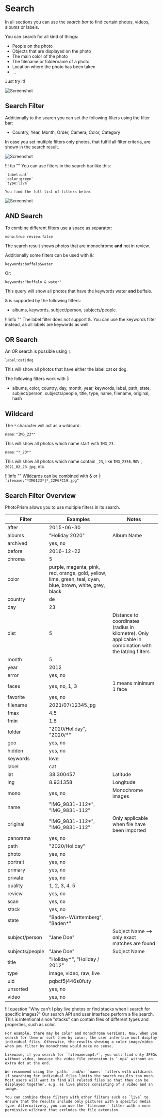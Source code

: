 # Search #
In all sections you can use the *search bar* to find certain photos, videos, albums or labels.

You can search for all kind of things:

* People on the photo
* Objects that are displayed on the photo
* The main color of the photo
* The filename or foldername of a photo
* Location where the photo has been taken
* ...

Just try it!

 ![Screenshot](img/search-beach.png)

## Search Filter ##
Additionally to the search you can set the following filters using the filter bar:

* Country, Year, Month, Order, Camera, Color, Category

In case you set multiple filters only photos, that fulfill all filter criteria, are shown in the search result.

 ![Screenshot](img/search-1.png)

!!! tip ""
    You can use filters in the search bar like this:
    
    `label:cat`
    `color:green`
    `type:live`
    
    You find the full list of filters below.
    
   ![Screenshot](img/search-2.png)

## AND Search ##
To combine different filters use a space as separator:

```
mono:true review:false
```

The search result shows photos that are monochrome **and** not in review.

Additionally some filters can be used with &:

```bigquery
keywords:buffalo&water
```

Or:

```bigquery
keywords:"buffalo & water"
```

This query will show all photos that have the keywords water **and** buffalo.

& is supported by the following filters:

* albums, keywords, subject/person, subjects/people.

!!!info ""
    The label filter does not support &. You can use the keywords filter instead, as all labels are keywords as well.

## OR Search ##
An OR search is possible using `|`:

```
label:cat|dog
```

This will show all photos that have either the label cat **or** dog.

The following filters work with |:

* albums, color, country, day, month, year, keywords, label, path, state, subject/person, subjects/people, title, type, name, filename, original, hash

## Wildcard ##
The `*` character will act as a wildcard:

```
name:"IMG_23*"
```

This will show all photos which name start with `IMG_23`.


```
name:"*_23*"
```

This will show all photos which name contain `_23`, like `IMG_2356.MOV` , `2021_02_23.jpg`, etc.

!!!info ""
    Wildcards can be combined with & or |: `filename:"*IMG123*|*_22F6FC19.jpg"`

## Search Filter Overview ##
PhotoPrism allows you to use multiple filters in its search.
    
| Filter      | Examples | Notes |
| ----------- | ----------- | - |
| after      |    2015-06-30    | |
| albums | "Holiday 2020" | Album Name |
| archived     |    yes, no    | |
| before      |   2016-12-22     | |
| chroma     |   5     | |
| color  | purple, magenta, pink, red, orange, gold, yellow, lime, green, teal, cyan, blue, brown, white, grey, black       | |
| country     | de | |
| day     |  23    | |
| dist     | 5 | Distance to coordinates (radius in kilometre). Only applicable in combination with the lat/lng filters.|
| month     |  5    | |
| year     |  2012    | |
| error     |    yes, no    | |
| faces     |  yes, no, 1, 3    | 1 means minimum 1 face |
| favorite     |    yes, no    | |
| filename | 2021/07/12345.jpg | |
| fmax     |    4.5  | |
| fmin     |    1.8    | |
| folder | "2020/Holiday", "2020/*" | |
| geo | yes, no | |
| hidden     |    yes, no    | |
| keywords    | love | |
| label      |    cat    | |
| lat     |    38.300457    | Latitude |
| lng     |   8.931358   | Longitude |
| mono     |    yes, no  | Monochrome images |
| name     | "IMG_9831-112*", "IMG_9831-112" | |
| original     | "IMG_9831-112*", "IMG_9831-112" | Only applicable when file have been imported |
| panorama     |    yes, no    | |
| path | "2020/Holiday" | |
| photo | yes, no | |
| portrait     |    yes, no  | |
| primary | yes, no | |
| private     |    yes, no    | |
| quality     |   1, 2, 3, 4, 5   | |
| review     |   yes, no   | |
| scan     |    yes, no    | |
| stack     |    yes, no    | |
| state     | "Baden-Württemberg", "Baden*" | |
| subject/person  |"Jane Doe" | Subject Name --> only exact matches are found|
| subjects/people  |"Jane Doe" | Subject Name|
| title     | "Holiday*", "Holiday / 2012" | |
| type     |   image, video, raw, live     | |
| uid       |  pqbcf5j446s0futy       | |
| unsorted     |    yes, no    | |
| video | yes, no | |

!!! question "Why can't I play live photos or find stacks when I search for specific images?"
    Our search API and user interface perform a file search. This is intentional since "stacks" can contain files of different types and properties, such as color.

    For example, there may be color and monochrome versions. Now, when you search for them or sort them by color, the user interface must display individual files. Otherwise, the results showing a color image/video when you filter by monochrome would make no sense.
    
    Likewise, if you search for `filename.mp4.*`, you will find only JPEGs without video, because the video file extension is `.mp4` without an extra dot at the end.

    We recommend using the `path:` and/or `name:` filters with wildcards if searching for individual files limits the search results too much. Most users will want to find all related files so that they can be displayed together, e.g. as live photos consisting of a video and an image.
    
    You can combine these filters with other filters such as `live` to ensure that the results include only pictures with a specific media type. Alternatively, you can use the `filename:` filter with a more permissive wildcard that excludes the file extension.
